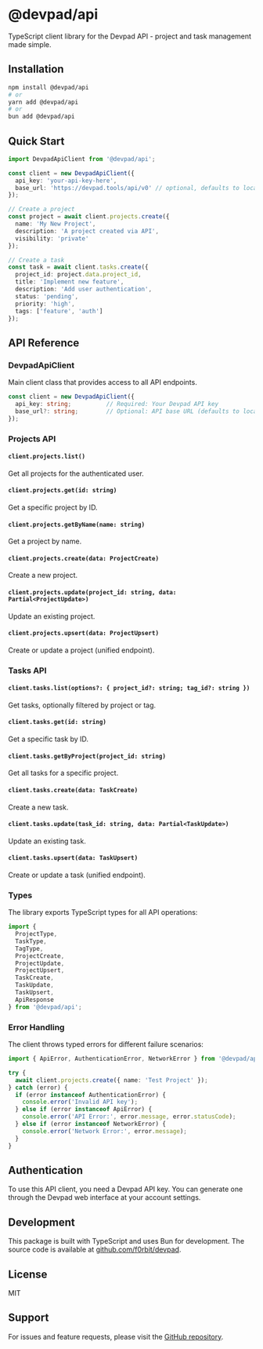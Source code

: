 # @devpad/api

TypeScript client library for the Devpad API - project and task management made simple.

## Installation

```bash
npm install @devpad/api
# or
yarn add @devpad/api
# or
bun add @devpad/api
```

## Quick Start

```typescript
import DevpadApiClient from '@devpad/api';

const client = new DevpadApiClient({
  api_key: 'your-api-key-here',
  base_url: 'https://devpad.tools/api/v0' // optional, defaults to localhost:4321
});

// Create a project
const project = await client.projects.create({
  name: 'My New Project',
  description: 'A project created via API',
  visibility: 'private'
});

// Create a task
const task = await client.tasks.create({
  project_id: project.data.project_id,
  title: 'Implement new feature',
  description: 'Add user authentication',
  status: 'pending',
  priority: 'high',
  tags: ['feature', 'auth']
});
```

## API Reference

### DevpadApiClient

Main client class that provides access to all API endpoints.

```typescript
const client = new DevpadApiClient({
  api_key: string;          // Required: Your Devpad API key
  base_url?: string;        // Optional: API base URL (defaults to localhost:4321/api/v0)
});
```

### Projects API

#### `client.projects.list()`
Get all projects for the authenticated user.

#### `client.projects.get(id: string)`
Get a specific project by ID.

#### `client.projects.getByName(name: string)`
Get a project by name.

#### `client.projects.create(data: ProjectCreate)`
Create a new project.

#### `client.projects.update(project_id: string, data: Partial<ProjectUpdate>)`
Update an existing project.

#### `client.projects.upsert(data: ProjectUpsert)`
Create or update a project (unified endpoint).

### Tasks API

#### `client.tasks.list(options?: { project_id?: string; tag_id?: string })`
Get tasks, optionally filtered by project or tag.

#### `client.tasks.get(id: string)`
Get a specific task by ID.

#### `client.tasks.getByProject(project_id: string)`
Get all tasks for a specific project.

#### `client.tasks.create(data: TaskCreate)`
Create a new task.

#### `client.tasks.update(task_id: string, data: Partial<TaskUpdate>)`
Update an existing task.

#### `client.tasks.upsert(data: TaskUpsert)`
Create or update a task (unified endpoint).

### Types

The library exports TypeScript types for all API operations:

```typescript
import { 
  ProjectType, 
  TaskType, 
  TagType,
  ProjectCreate,
  ProjectUpdate, 
  ProjectUpsert,
  TaskCreate,
  TaskUpdate,
  TaskUpsert,
  ApiResponse 
} from '@devpad/api';
```

### Error Handling

The client throws typed errors for different failure scenarios:

```typescript
import { ApiError, AuthenticationError, NetworkError } from '@devpad/api';

try {
  await client.projects.create({ name: 'Test Project' });
} catch (error) {
  if (error instanceof AuthenticationError) {
    console.error('Invalid API key');
  } else if (error instanceof ApiError) {
    console.error('API Error:', error.message, error.statusCode);
  } else if (error instanceof NetworkError) {
    console.error('Network Error:', error.message);
  }
}
```

## Authentication

To use this API client, you need a Devpad API key. You can generate one through the Devpad web interface at your account settings.

## Development

This package is built with TypeScript and uses Bun for development. The source code is available at [github.com/f0rbit/devpad](https://github.com/f0rbit/devpad).

## License

MIT

## Support

For issues and feature requests, please visit the [GitHub repository](https://github.com/f0rbit/devpad/issues).